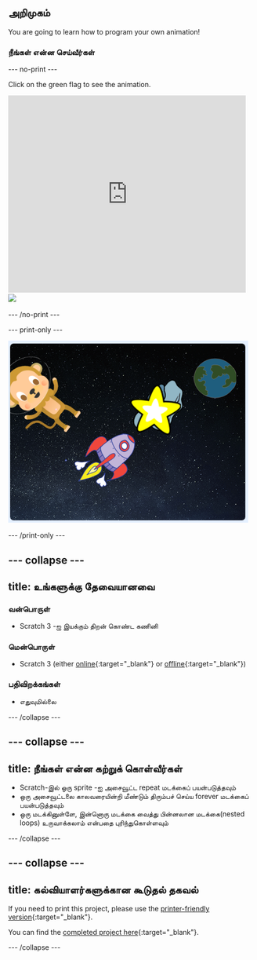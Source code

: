 ## அறிமுகம்

You are going to learn how to program your own animation!

### நீங்கள் என்ன செய்வீர்கள்

\--- no-print \---

Click on the green flag to see the animation.

<div class="scratch-preview">
  <iframe allowtransparency="true" width="485" height="402" src="https://scratch.mit.edu/projects/embed/276873231/?autostart=false" frameborder="0" scrolling="no"></iframe>
  <img src="images/space-final.png">
</div>

\--- /no-print \---

\--- print-only \---

![Complete project](images/showcase_static.png)

\--- /print-only \---

## \--- collapse \---

## title: உங்களுக்கு தேவையானவை

### வன்பொருள்

- Scratch 3 -ஐ இயக்கும் திறன் கொண்ட கணினி

### மென்பொருள்

- Scratch 3 (either [online](https://rpf.io/scratchon){:target="_blank"} or [offline](https://rpf.io/scratchoff){:target="_blank"})

### பதிவிறக்கங்கள்

- எதுவுமில்லை

\--- /collapse \---

## \--- collapse \---

## title: நீங்கள் என்ன கற்றுக் கொள்வீர்கள்

- Scratch-இல் ஒரு sprite -ஐ அசைவூட்ட repeat மடக்கைப் பயன்படுத்தவும்
- ஒரு அசைவூட்டலை காலவரையின்றி மீண்டும் திரும்பச் செய்ய forever மடக்கைப் பயன்படுத்தவும்
- ஒரு மடக்கினுள்ளே, இன்னொரு மடக்கை வைத்து பின்னலான மடக்கை(nested loops) உருவாக்கலாம் என்பதை புரிந்துகொள்ளவும்

\--- /collapse \---

## \--- collapse \---

## title: கல்வியாளர்களுக்கான கூடுதல் தகவல்

If you need to print this project, please use the [printer-friendly version](https://projects.raspberrypi.org/en/projects/lost-in-space/print){:target="_blank"}.

You can find the [completed project here](https://rpf.io/p/en/lost-in-space-get){:target="_blank"}.

\--- /collapse \---